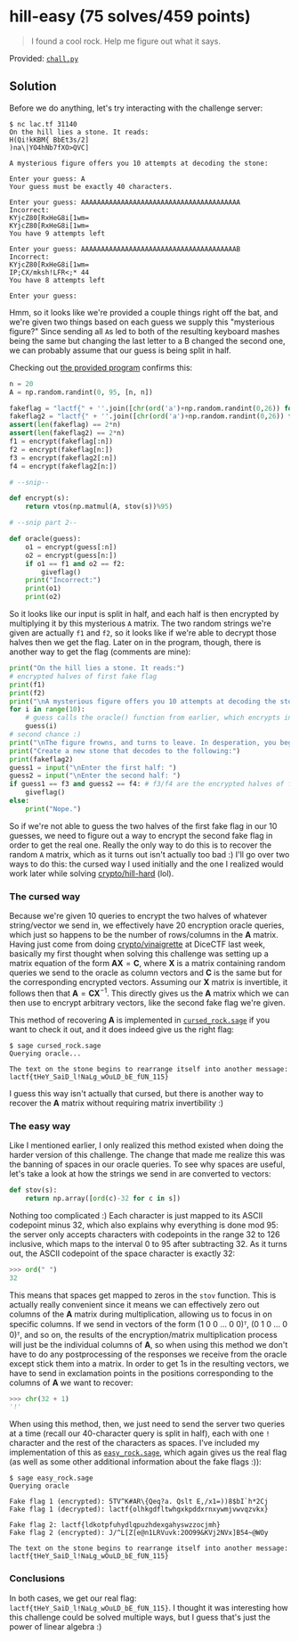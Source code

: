 # hill-easy (75 solves/459 points)

> I found a cool rock. Help me figure out what it says.

Provided: [`chall.py`](chall.py)

## Solution

Before we do anything, let's try interacting with the challenge server:

```shell
$ nc lac.tf 31140
On the hill lies a stone. It reads:
H(Qi!kKBM{ BbEt3s/2]
)na\|YO4hNb7fXO>QVC]

A mysterious figure offers you 10 attempts at decoding the stone:

Enter your guess: A
Your guess must be exactly 40 characters.

Enter your guess: AAAAAAAAAAAAAAAAAAAAAAAAAAAAAAAAAAAAAAAA
Incorrect:
KYjcZ80[RxHeG8i[1wm=
KYjcZ80[RxHeG8i[1wm=
You have 9 attempts left

Enter your guess: AAAAAAAAAAAAAAAAAAAAAAAAAAAAAAAAAAAAAAAB
Incorrect:
KYjcZ80[RxHeG8i[1wm=
IP;CX/mksh!LFR<;* 44
You have 8 attempts left

Enter your guess:
```

Hmm, so it looks like we're provided a couple things right off the bat, and we're given two things based on each guess we supply this "mysterious figure?"
Since sending all `A`s led to both of the resulting keyboard mashes being the same but changing the last letter to a B changed the second one, we can probably assume that our guess is being split in half.

Checking out [the provided program](chall.py) confirms this:

```python
n = 20
A = np.random.randint(0, 95, [n, n])

fakeflag = "lactf{" + ''.join([chr(ord('a')+np.random.randint(0,26)) for _ in range(33)]) + "}"
fakeflag2 = "lactf{" + ''.join([chr(ord('a')+np.random.randint(0,26)) for _ in range(33)]) + "}"
assert(len(fakeflag) == 2*n)
assert(len(fakeflag2) == 2*n)
f1 = encrypt(fakeflag[:n])
f2 = encrypt(fakeflag[n:])
f3 = encrypt(fakeflag2[:n])
f4 = encrypt(fakeflag2[n:])

# --snip--

def encrypt(s):
    return vtos(np.matmul(A, stov(s))%95)

# --snip part 2--

def oracle(guess):
    o1 = encrypt(guess[:n])
    o2 = encrypt(guess[n:])
    if o1 == f1 and o2 == f2:
        giveflag()
    print("Incorrect:")
    print(o1)
    print(o2)
```

So it looks like our input is split in half, and each half is then encrypted by multiplying it by this mysterious `A` matrix.
The two random strings we're given are actually `f1` and `f2`, so it looks like if we're able to decrypt those halves then we get the flag.
Later on in the program, though, there is another way to get the flag (comments are mine):

```python
print("On the hill lies a stone. It reads:")
# encrypted halves of first fake flag
print(f1)
print(f2)
print("\nA mysterious figure offers you 10 attempts at decoding the stone:")
for i in range(10):
    # guess calls the oracle() function from earlier, which encrypts input after validating it
    guess(i)
# second chance :)
print("\nThe figure frowns, and turns to leave. In desperation, you beg for one more chance. The figure ponders, then reluctantly agrees to offer you an alternative task.")
print("Create a new stone that decodes to the following:")
print(fakeflag2)
guess1 = input("\nEnter the first half: ")
guess2 = input("\nEnter the second half: ")
if guess1 == f3 and guess2 == f4: # f3/f4 are the encrypted halves of fakeflag2
    giveflag()
else:
    print("Nope.")
```

So if we're not able to guess the two halves of the first fake flag in our 10 guesses, we need to figure out a way to encrypt the second fake flag in order to get the real one.
Really the only way to do this is to recover the random `A` matrix, which as it turns out isn't actually too bad :)
I'll go over two ways to do this: the cursed way I used initially and the one I realized would work later while solving [crypto/hill-hard](../hill-hard) (lol).

### The cursed way

Because we're given 10 queries to encrypt the two halves of whatever string/vector we send in, we effectively have 20 encryption oracle queries, which just so happens to be the number of rows/columns in the $\mathbf{A}$ matrix.
Having just come from doing [crypto/vinaigrette](../../../2023-dicectf/vinaigrette) at DiceCTF last week, basically my first thought when solving this challenge was setting up a matrix equation of the form $\mathbf{A}\mathbf{X} = \mathbf{C}$, where $\mathbf{X}$ is a matrix containing random queries we send to the oracle as column vectors and $\mathbf{C}$ is the same but for the corresponding encrypted vectors.
Assuming our $\mathbf{X}$ matrix is invertible, it follows then that $\mathbf{A} = \mathbf{C}\mathbf{X}^{-1}$.
This directly gives us the $\mathbf{A}$ matrix which we can then use to encrypt arbitrary vectors, like the second fake flag we're given.

This method of recovering $\mathbf{A}$ is implemented in [`cursed_rock.sage`](cursed_rock.sage) if you want to check it out, and it does indeed give us the right flag:

```shell
$ sage cursed_rock.sage
Querying oracle...

The text on the stone begins to rearrange itself into another message:
lactf{tHeY_SaiD_l!NaLg_wOuLD_bE_fUN_115}
```

I guess this way isn't actually that cursed, but there is another way to recover the $\mathbf{A}$ matrix without requiring matrix invertibility :)

### The easy way

Like I mentioned earlier, I only realized this method existed when doing the harder version of this challenge.
The change that made me realize this was the banning of spaces in our oracle queries.
To see why spaces are useful, let's take a look at how the strings we send in are converted to vectors:

```python
def stov(s):
    return np.array([ord(c)-32 for c in s])
```

Nothing too complicated :)
Each character is just mapped to its ASCII codepoint minus 32, which also explains why everything is done mod 95: the server only accepts characters with codepoints in the range 32 to 126 inclusive, which maps to the interval 0 to 95 after subtracting 32.
As it turns out, the ASCII codepoint of the space character is exactly 32:

```python
>>> ord(" ")
32
```

This means that spaces get mapped to zeros in the `stov` function.
This is actually really convenient since it means we can effectively zero out columns of the $\mathbf{A}$ matrix during multiplication, allowing us to focus in on specific columns.
If we send in vectors of the form (1 0 0 ... 0 0)ᵀ, (0 1 0 ... 0 0)ᵀ, and so on, the results of the encryption/matrix multiplication process will just be the individual columns of $\mathbf{A}$, so when using this method we don't have to do any postprocessing of the responses we receive from the oracle except stick them into a matrix.
In order to get 1s in the resulting vectors, we have to send in exclamation points in the positions corresponding to the columns of $\mathbf{A}$ we want to recover:

```python
>>> chr(32 + 1)
'!'
```

When using this method, then, we just need to send the server two queries at a time (recall our 40-character query is split in half), each with one `!` character and the rest of the characters as spaces.
I've included my implementation of this as [`easy_rock.sage`](easy_rock.sage), which again gives us the real flag (as well as some other additional information about the fake flags :)):

```shell
$ sage easy_rock.sage
Querying oracle

Fake flag 1 (encrypted): 5TV^K#AR\{Qeq?a. Qslt E,/x1=))8$bI`h*2Cj
Fake flag 1 (decrypted): lactf{olhkgdfltwhgxkpddxrnxywmjvwvqzvkx}

Fake flag 2: lactf{ldkotpfuhydlqpuzhdexgahyswzzocjmh}
Fake flag 2 (encrypted): J/^L[Z[e@n1LRVuvk:2OO99&KVj2NVx]B54~@WOy

The text on the stone begins to rearrange itself into another message:
lactf{tHeY_SaiD_l!NaLg_wOuLD_bE_fUN_115}
```

### Conclusions

In both cases, we get our real flag: `lactf{tHeY_SaiD_l!NaLg_wOuLD_bE_fUN_115}`.
I thought it was interesting how this challenge could be solved multiple ways, but I guess that's just the power of linear algebra :)